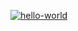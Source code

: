 [![hello-world](https://github.com/vedvik2022/LearnGHActions/actions/workflows/main.yml/badge.svg?branch=main)](https://github.com/vedvik2022/LearnGHActions/actions/workflows/main.yml)
